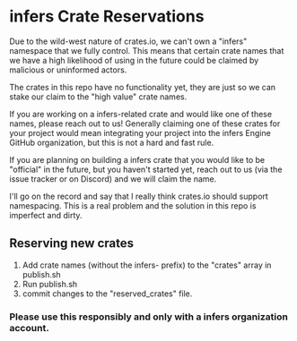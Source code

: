 # infers Crate Reservations

Due to the wild-west nature of crates.io, we can't own a "infers" namespace that we fully control. This means that certain crate names that we have a high likelihood of using in the future could be claimed by malicious or uninformed actors.

The crates in this repo have no functionality yet, they are just so we can stake our claim to the "high value" crate names.

If you are working on a infers-related crate and would like one of these names, please reach out to us! Generally claiming one of these crates for your project would mean integrating your project into the infers Engine GitHub organization, but this is not a hard and fast rule.

If you are planning on building a infers crate that you would like to be "official" in the future, but you haven't started yet, reach out to us (via the issue tracker or on Discord) and we will claim the name.

I'll go on the record and say that I really think crates.io should support namespacing. This is a real problem and the solution in this repo is imperfect and dirty.

## Reserving new crates

1. Add crate names (without the infers- prefix) to the "crates" array in publish.sh
2. Run publish.sh
3. commit changes to the "reserved_crates" file.

### Please use this responsibly and only with a infers organization account.